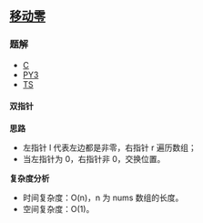## [移动零](https://leetcode-cn.com/problems/move-zeroes/)

### 题解
+ [C](../../c/384/283.c)
+ [PY3](../../py3/384/283.py)
+ [TS](../../ts/384/283.ts)

#### 双指针
**思路**
+ 左指针 l 代表左边都是非零，右指针 r 遍历数组；
+ 当左指针为 0，右指针非 0，交换位置。

**复杂度分析**
+ 时间复杂度：O(n)，n 为 nums 数组的长度。
+ 空间复杂度：O(1)。
